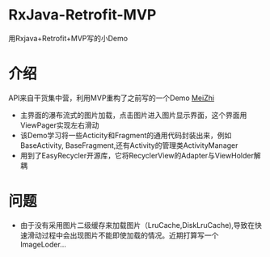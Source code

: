 # RxJava-Retrofit-MVP
用Rxjava+Retrofit+MVP写的小Demo
# 介绍
API来自干货集中营，利用MVP重构了之前写的一个Demo  [MeiZhi](https://github.com/miaoquanwei/MeiZhi)
- 主界面的瀑布流式的图片加载，点击图片进入图片显示界面，这个界面用ViewPager实现左右滑动
- 该Demo学习将一些Acticity和Fragment的通用代码封装出来，例如BaseActivity, BaseFragment,还有Activity的管理类ActivityManager
- 用到了EasyRecycler开源库，它将RecyclerView的Adapter与ViewHolder解耦
# 问题
- 由于没有采用图片二级缓存来加载图片（LruCache,DiskLruCache),导致在快速滑动过程中会出现图片不能即使加载的情况。近期打算写一个ImageLoder...
